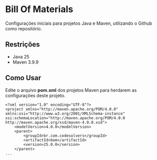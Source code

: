 # Bill Of Materials

Configurações iniciais para projetos Java e Maven, utilizando o Github como repositório.

## Restrições

* Java 25
* Maven 3.9.9

## Como Usar

Edite o arquivo **pom.xml** dos projetos Maven para herdarem as configurações deste projeto.

    <?xml version="1.0" encoding="UTF-8"?>
    <project xmlns="http://maven.apache.org/POM/4.0.0" xmlns:xsi="http://www.w3.org/2001/XMLSchema-instance" xsi:schemaLocation="http://maven.apache.org/POM/4.0.0 http://maven.apache.org/xsd/maven-4.0.0.xsd">
        <modelVersion>4.0.0</modelVersion>
        <parent>
            <groupId>br.com.codesolvers</groupId>
            <artifactId>bom</artifactId>
            <version>25.0.0</version>
        </parent>
    ...
